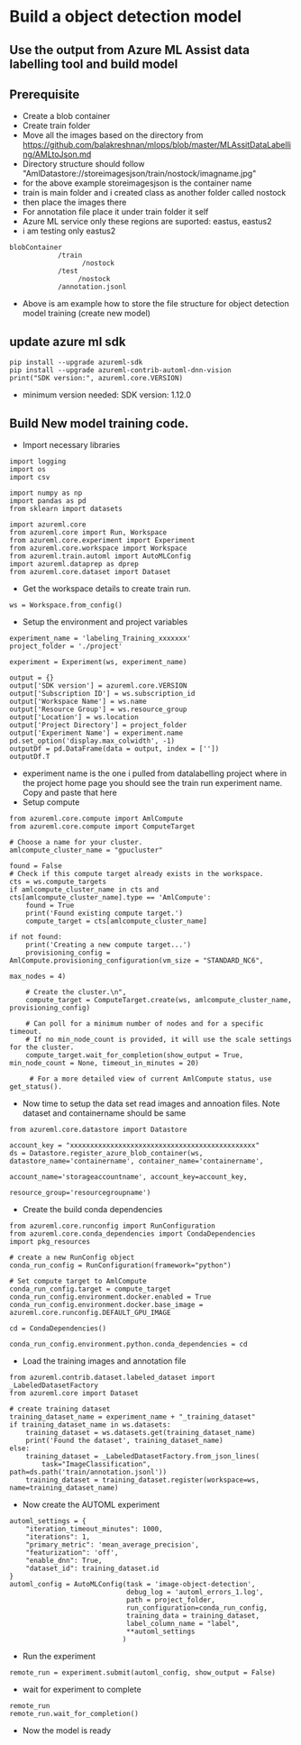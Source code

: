 # Build a object detection model

## Use the output from Azure ML Assist data labelling tool and build model

## Prerequisite

- Create a blob container
- Create train folder
- Move all the images based on the directory from https://github.com/balakreshnan/mlops/blob/master/MLAssitDataLabelling/AMLtoJson.md
- Directory structure should follow "AmlDatastore://storeimagesjson/train/nostock/imagname.jpg"
- for the above example storeimagesjson is the container name
- train is main folder and i created class as another folder called nostock
- then place the images there
- For annotation file place it under train folder it self
- Azure ML service only these regions are suported: eastus, eastus2
- i am testing only eastus2

```
blobContainer
            /train
                  /nostock
            /test
                 /nostock
            /annotation.jsonl
```

- Above is am example how to store the file structure for object detection model training (create new model)

## update azure ml sdk

```
pip install --upgrade azureml-sdk
pip install --upgrade azureml-contrib-automl-dnn-vision
print("SDK version:", azureml.core.VERSION)
```

- minimum version needed: SDK version: 1.12.0

## Build New model training code.

- Import necessary libraries

```
import logging
import os
import csv

import numpy as np
import pandas as pd
from sklearn import datasets

import azureml.core
from azureml.core import Run, Workspace
from azureml.core.experiment import Experiment
from azureml.core.workspace import Workspace
from azureml.train.automl import AutoMLConfig
import azureml.dataprep as dprep
from azureml.core.dataset import Dataset
```

- Get the workspace details to create train run.

```
ws = Workspace.from_config()
```

- Setup the environment and project variables

```
experiment_name = 'labeling_Training_xxxxxxx'
project_folder = './project'

experiment = Experiment(ws, experiment_name)

output = {}
output['SDK version'] = azureml.core.VERSION
output['Subscription ID'] = ws.subscription_id
output['Workspace Name'] = ws.name
output['Resource Group'] = ws.resource_group
output['Location'] = ws.location
output['Project Directory'] = project_folder
output['Experiment Name'] = experiment.name
pd.set_option('display.max_colwidth', -1)
outputDf = pd.DataFrame(data = output, index = [''])
outputDf.T
```

- experiment name is the one i pulled from datalabelling project where in the project home page you should see the train run experiment name. Copy and paste that here
- Setup compute 

```
from azureml.core.compute import AmlCompute
from azureml.core.compute import ComputeTarget

# Choose a name for your cluster.
amlcompute_cluster_name = "gpucluster"

found = False
# Check if this compute target already exists in the workspace.
cts = ws.compute_targets
if amlcompute_cluster_name in cts and cts[amlcompute_cluster_name].type == 'AmlCompute':
    found = True
    print('Found existing compute target.')
    compute_target = cts[amlcompute_cluster_name]

if not found:
    print('Creating a new compute target...')
    provisioning_config = AmlCompute.provisioning_configuration(vm_size = "STANDARD_NC6",
                                                                max_nodes = 4)

    # Create the cluster.\n",
    compute_target = ComputeTarget.create(ws, amlcompute_cluster_name, provisioning_config)

    # Can poll for a minimum number of nodes and for a specific timeout.
    # If no min_node_count is provided, it will use the scale settings for the cluster.
    compute_target.wait_for_completion(show_output = True, min_node_count = None, timeout_in_minutes = 20)

     # For a more detailed view of current AmlCompute status, use get_status().
```

- Now time to setup the data set read images and annoation files. Note dataset and containername should be same

```
from azureml.core.datastore import Datastore

account_key = "xxxxxxxxxxxxxxxxxxxxxxxxxxxxxxxxxxxxxxxxxxxxxx"
ds = Datastore.register_azure_blob_container(ws, datastore_name='containername', container_name='containername', 
                                             account_name='storageaccountname', account_key=account_key,
                                             resource_group='resourcegroupname')
```

- Create the build conda dependencies

```
from azureml.core.runconfig import RunConfiguration
from azureml.core.conda_dependencies import CondaDependencies
import pkg_resources

# create a new RunConfig object
conda_run_config = RunConfiguration(framework="python")

# Set compute target to AmlCompute
conda_run_config.target = compute_target
conda_run_config.environment.docker.enabled = True
conda_run_config.environment.docker.base_image = azureml.core.runconfig.DEFAULT_GPU_IMAGE

cd = CondaDependencies()

conda_run_config.environment.python.conda_dependencies = cd
```

- Load the training images and annotation file

```
from azureml.contrib.dataset.labeled_dataset import _LabeledDatasetFactory
from azureml.core import Dataset

# create training dataset
training_dataset_name = experiment_name + "_training_dataset"
if training_dataset_name in ws.datasets:
    training_dataset = ws.datasets.get(training_dataset_name)
    print('Found the dataset', training_dataset_name)
else:
    training_dataset = _LabeledDatasetFactory.from_json_lines(
        task="ImageClassification", path=ds.path('train/annotation.jsonl'))
    training_dataset = training_dataset.register(workspace=ws, name=training_dataset_name)
```

- Now create the AUTOML experiment

```
automl_settings = {
    "iteration_timeout_minutes": 1000,
    "iterations": 1,
    "primary_metric": 'mean_average_precision',
    "featurization": 'off',
    "enable_dnn": True,
    "dataset_id": training_dataset.id
}
automl_config = AutoMLConfig(task = 'image-object-detection',
                             debug_log = 'automl_errors_1.log',
                             path = project_folder,
                             run_configuration=conda_run_config,
                             training_data = training_dataset,
                             label_column_name = "label",
                             **automl_settings
                            )
```

- Run the experiment

```
remote_run = experiment.submit(automl_config, show_output = False)
```

- wait for experiment to complete

```
remote_run
remote_run.wait_for_completion()
```

- Now the model is ready